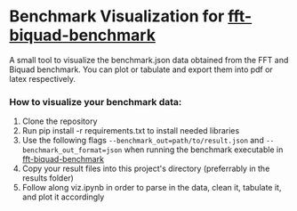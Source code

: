 # Benchmark Visualization for [fft-biquad-benchmark](https://github.com/jbr-smtg/fft-biquad-benchmark)

A small tool to visualize the benchmark.json data obtained from the FFT and Biquad benchmark. You can plot or tabulate and export them into pdf or latex respectively.

### How to visualize your benchmark data:

1. Clone the repository
2. Run pip install -r requirements.txt to install needed libraries
3. Use the following flags <code>--benchmark_out=path/to/result.json</code> and <code>--benchmark_out_format=json</code> when running the benchmark executable in [fft-biquad-benchmark](https://github.com/jbr-smtg/fft-biquad-benchmark)
4. Copy your result files into this project's directory (preferrably in the results folder)
5. Follow along viz.ipynb in order to parse in the data, clean it, tabulate it, and plot it accordingly
